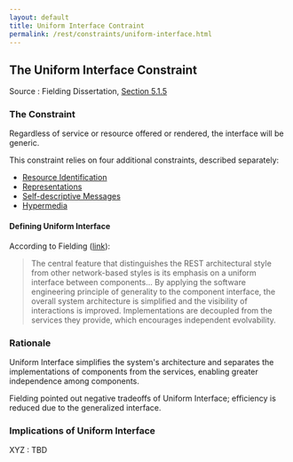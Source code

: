 ```yaml
---
layout: default
title: Uniform Interface Contraint
permalink: /rest/constraints/uniform-interface.html
---
```


## The Uniform Interface Constraint

Source
: Fielding Dissertation, [Section 5.1.5](https://www.ics.uci.edu/~fielding/pubs/dissertation/rest_arch_style.htm#sec_5_1_5)

### The Constraint

Regardless of service or resource offered or rendered, 
the interface will be generic.

This constraint relies on four additional constraints, described separately:
- [Resource Identification]()
- [Representations]()
- [Self-descriptive Messages]()
- [Hypermedia]()

#### Defining Uniform Interface

According to Fielding ([link](https://www.ics.uci.edu/~fielding/pubs/dissertation/net_arch_styles.htm#sec_3_4_3)):
> The central feature that distinguishes the REST 
> architectural style from other network-based styles 
> is its emphasis on a uniform interface between components... 
> By applying the software engineering 
> principle of generality to the component interface, 
> the overall system architecture is simplified and 
> the visibility of interactions is improved. 
> Implementations are decoupled from the services they 
> provide, which encourages independent evolvability.

### Rationale

Uniform Interface simplifies the system's architecture
and separates the implementations of components from the
services, enabling greater independence among components.

Fielding pointed out negative tradeoffs of Uniform Interface;
efficiency is reduced due to the generalized interface.

### Implications of Uniform Interface

XYZ
: TBD
